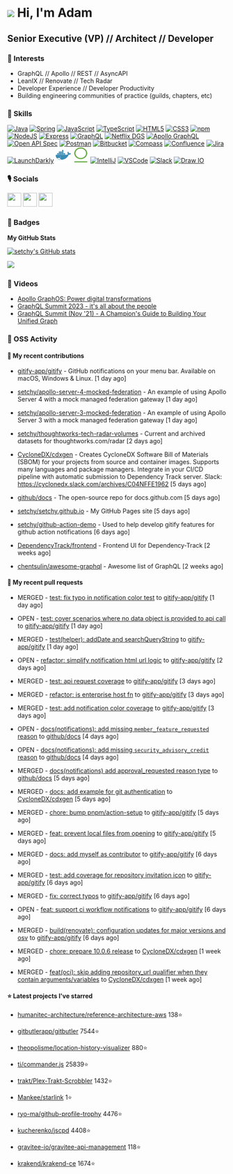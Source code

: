 ![](https://user-images.githubusercontent.com/18350557/176309783-0785949b-9127-417c-8b55-ab5a4333674e.gif) Hi, I'm Adam
============================================================================================================================

Senior Executive (VP) // Architect // Developer
-----------------------------------------------

### 🔭 Interests

- GraphQL // Apollo // REST // AsyncAPI
- LeanIX // Renovate // Tech Radar
- Developer Experience // Developer Productivity
- Building engineering communities of practice (guilds, chapters, etc)

### 💪 Skills

<p align="left">
  <a href="https://www.oracle.com/java/" target="_blank" rel="noreferrer"><img src="https://raw.githubusercontent.com/danielcranney/readme-generator/main/public/icons/skills/java-colored.svg" width="36" height="36" alt="Java" /></a>
  <a href="https://spring.io/" target="_blank" rel="noreferrer"><img src="https://cdn.worldvectorlogo.com/logos/spring-3.svg" width="36" height="36" alt="Spring" /></a> 
  <a href="https://developer.mozilla.org/en-US/docs/Web/JavaScript" target="_blank" rel="noreferrer"><img src="https://raw.githubusercontent.com/danielcranney/readme-generator/main/public/icons/skills/javascript-colored.svg" width="36" height="36" alt="JavaScript" /></a>
  <a href="https://www.typescriptlang.org/" target="_blank" rel="noreferrer"><img src="https://raw.githubusercontent.com/danielcranney/readme-generator/main/public/icons/skills/typescript-colored.svg" width="36" height="36" alt="TypeScript" /></a>
  <a href="https://developer.mozilla.org/en-US/docs/Glossary/HTML5" target="_blank" rel="noreferrer"><img src="https://raw.githubusercontent.com/danielcranney/readme-generator/main/public/icons/skills/html5-colored.svg" width="36" height="36" alt="HTML5" /></a>
  <a href="https://www.w3.org/TR/CSS/#css" target="_blank" rel="noreferrer"><img src="https://raw.githubusercontent.com/danielcranney/readme-generator/main/public/icons/skills/css3-colored.svg" width="36" height="36" alt="CSS3" /></a>
  <a href="https://www.npmjs.com//" target="_blank" rel="noreferrer"><img src="https://cdn.worldvectorlogo.com/logos/npm-square-red-1.svg" width="36" height="36" alt="npm" /></a>
  <a href="https://nodejs.org/en/" target="_blank" rel="noreferrer"><img src="https://raw.githubusercontent.com/danielcranney/readme-generator/main/public/icons/skills/nodejs-colored.svg" width="36" height="36" alt="NodeJS" /></a>
  <a href="https://expressjs.com/" target="_blank" rel="noreferrer"><img src="https://raw.githubusercontent.com/danielcranney/readme-generator/main/public/icons/skills/express-colored.svg" width="36" height="36" alt="Express" /></a>
  <a href="https://graphql.org/" target="_blank" rel="noreferrer"><img src="https://raw.githubusercontent.com/danielcranney/readme-generator/main/public/icons/skills/graphql-colored.svg" width="36" height="36" alt="GraphQL" /></a>
  <a href="https://netflix.github.io/dgs/" target="_blank" rel="noreferrer"><img src="https://raw.githubusercontent.com/Netflix/dgs/main/docs/images/dgs-framework-brand/Icon/dgs-icon--blue.svg" width="36" height="36" alt="Netflix DGS" /></a>
  <a href="https://apollographql.com/" target="_blank" rel="noreferrer"><img src="https://cdn.worldvectorlogo.com/logos/apollo-graphql-compact.svg" width="36" height="36" alt="Apollo GraphQL" /></a>
  <a href="https://swagger.io/specification/" target="_blank" rel="noreferrer"><img src="https://cdn.worldvectorlogo.com/logos/openapi-1.svg" width="36" height="36" alt="Open API Spec" /></a>
  <a href="https://www.postman.com//" target="_blank" rel="noreferrer"><img src="https://cdn.worldvectorlogo.com/logos/postman.svg" width="36" height="36" alt="Postman" /></a>
  <a href="https://www.atlassian.com/software/bitbucket" target="_blank" rel="noreferrer"><img src="https://cdn.worldvectorlogo.com/logos/bitbucket-icon.svg" width="36" height="36" alt="Bitbucket" /></a>
  <a href="https://www.atlassian.com/software/compass" target="_blank" rel="noreferrer"><img src="https://cdn.worldvectorlogo.com/logos/atlassian-compass-1.svg" width="36" height="36" alt="Compass" /></a>
  <a href="https://www.atlassian.com/software/confluence" target="_blank" rel="noreferrer"><img src="https://cdn.worldvectorlogo.com/logos/confluence-1.svg" width="36" height="36" alt="Confluence" /></a>
  <a href="https://www.atlassian.com/software/jira" target="_blank" rel="noreferrer"><img src="https://cdn.worldvectorlogo.com/logos/jira-1.svg" width="36" height="36" alt="Jira" /></a>
  <a href="https://launchdarkly.com/" target="_blank" rel="noreferrer"><img src="https://cdn.worldvectorlogo.com/logos/launchdarkly-2.svg" width="36" height="36" alt="LaunchDarkly" /></a>
  <a href="https://docker.com/" target="_blank" rel="noreferrer"><img src="https://raw.githubusercontent.com/nx211/homer-icons/master/png/docker.png" width="36" height="36" alt="Docker" /></a>
  <a href="https://jfrog.com/artifactory/" target="_blank" rel="noreferrer"><img src="https://raw.githubusercontent.com/nx211/homer-icons/master/png/artifactory.png" width="36" height="36" alt="Artifactory" /></a>
  <a href="https://www.jetbrains.com/idea/" target="_blank" rel="noreferrer"><img src="https://cdn.worldvectorlogo.com/logos/intellij-idea-1.svg" width="36" height="36" alt="IntelliJ" /></a>
  <a href="https://code.visualstudio.com/" target="_blank" rel="noreferrer"><img src="https://cdn.worldvectorlogo.com/logos/visual-studio-code-1.svg" width="36" height="36" alt="VSCode" /></a>
  <a href="https://slack.com/" target="_blank" rel="noreferrer"><img src="https://cdn.worldvectorlogo.com/logos/slack-new-logo.svg" width="36" height="36" alt="Slack" /></a>
  <a href="https://drawio-app.com/" target="_blank" rel="noreferrer"><img src="https://cdn.worldvectorlogo.com/logos/draw-io.svg" width="36" height="36" alt="Draw IO" /></a>
</p>

                      

### 🎙️ Socials
                  
<p align="left">
  <a href="https://www.github.com/setchy" target="_blank" rel="noreferrer"><img src="https://raw.githubusercontent.com/danielcranney/readme-generator/main/public/icons/socials/github.svg" width="32" height="32" /></a>
  <a href="https://www.linkedin.com/in/adamsetch" target="_blank" rel="noreferrer"><img src="https://raw.githubusercontent.com/danielcranney/readme-generator/main/public/icons/socials/linkedin.svg" width="32" height="32" /></a>
  <a href="https://www.twitter.com/setchy87" target="_blank" rel="noreferrer"><img src="https://raw.githubusercontent.com/danielcranney/readme-generator/main/public/icons/socials/twitter.svg" width="32" height="32" /></a>
</p>

### 📛 Badges

<b>My GitHub Stats</b>

<a href="http://www.github.com/setchy"><img src="https://github-readme-stats.vercel.app/api?username=setchy&show_icons=true&hide=&count_private=true&title_color=0891b2&text_color=ffffff&icon_color=0891b2&bg_color=1c1917&hide_border=true&show_icons=true" alt="setchy's GitHub stats" /></a>

<a href="http://www.github.com/setchy"><img src="https://github-readme-streak-stats.herokuapp.com/?user=setchy&stroke=ffffff&background=1c1917&ring=0891b2&fire=0891b2&currStreakNum=ffffff&currStreakLabel=0891b2&sideNums=ffffff&sideLabels=ffffff&dates=ffffff&hide_border=true" /></a>

### 📼 Videos

- [Apollo GraphOS: Power digital transformations](https://www.apollographql.com/enterprise?wvideo=4fu2lsjssc)
- [GraphQL Summit 2023 - it's all about the people](https://www.youtube.com/watch?v=090IWEcHbJc)
- [GraphQL Summit (Nov '21) - A Champion's Guide to Building Your Unified Graph](https://www.apollographql.com/events/roundtable/graphql-summit-november-2021/a-champions-guide-to-building-your-unified-graph)

### 🎯 OSS Activity
#### 🚀 My recent contributions



- [gitify-app/gitify](https://github.com/gitify-app/gitify) - GitHub notifications on your menu bar. Available on macOS, Windows &amp; Linux. [1 day ago]

- [setchy/apollo-server-4-mocked-federation](https://github.com/setchy/apollo-server-4-mocked-federation) - An example of using Apollo Server 4 with a mock managed federation gateway [1 day ago]

- [setchy/apollo-server-3-mocked-federation](https://github.com/setchy/apollo-server-3-mocked-federation) - An example of using Apollo Server 3 with a mock managed federation gateway [1 day ago]

- [setchy/thoughtworks-tech-radar-volumes](https://github.com/setchy/thoughtworks-tech-radar-volumes) - Current and archived datasets for thoughtworks.com/radar  [2 days ago]

- [CycloneDX/cdxgen](https://github.com/CycloneDX/cdxgen) - Creates CycloneDX Software Bill of Materials (SBOM) for your projects from source and container images. Supports many languages and package managers. Integrate in your CI/CD pipeline with automatic submission to Dependency Track server. Slack: https://cyclonedx.slack.com/archives/C04NFFE1962 [5 days ago]

- [github/docs](https://github.com/github/docs) - The open-source repo for docs.github.com [5 days ago]

- [setchy/setchy.github.io](https://github.com/setchy/setchy.github.io) - My GitHub Pages site [5 days ago]

- [setchy/github-action-demo](https://github.com/setchy/github-action-demo) - Used to help develop gitify features for github action notifications [6 days ago]

- [DependencyTrack/frontend](https://github.com/DependencyTrack/frontend) - Frontend UI for Dependency-Track [2 weeks ago]

- [chentsulin/awesome-graphql](https://github.com/chentsulin/awesome-graphql) - Awesome list of GraphQL [2 weeks ago]

#### 🎉 My recent pull requests



- MERGED - [test: fix typo in notification color test](https://github.com/gitify-app/gitify/pull/805) to [gitify-app/gitify](https://github.com/gitify-app/gitify) [1 day ago]

- OPEN - [test: cover scenarios where no data object is provided to api call](https://github.com/gitify-app/gitify/pull/804) to [gitify-app/gitify](https://github.com/gitify-app/gitify) [1 day ago]

- MERGED - [test(helper): addDate and searchQueryString](https://github.com/gitify-app/gitify/pull/803) to [gitify-app/gitify](https://github.com/gitify-app/gitify) [1 day ago]

- OPEN - [refactor: simplify notification html url logic](https://github.com/gitify-app/gitify/pull/793) to [gitify-app/gitify](https://github.com/gitify-app/gitify) [2 days ago]

- MERGED - [test: api request coverage](https://github.com/gitify-app/gitify/pull/792) to [gitify-app/gitify](https://github.com/gitify-app/gitify) [3 days ago]

- MERGED - [refactor: is enterprise host fn](https://github.com/gitify-app/gitify/pull/791) to [gitify-app/gitify](https://github.com/gitify-app/gitify) [3 days ago]

- MERGED - [test: add notification color coverage](https://github.com/gitify-app/gitify/pull/790) to [gitify-app/gitify](https://github.com/gitify-app/gitify) [3 days ago]

- OPEN - [docs(notifications): add missing `member_feature_requested` reason](https://github.com/github/docs/pull/31698) to [github/docs](https://github.com/github/docs) [4 days ago]

- OPEN - [docs(notifications): add missing `security_advisory_credit` reason](https://github.com/github/docs/pull/31695) to [github/docs](https://github.com/github/docs) [4 days ago]

- MERGED - [docs(notifications) add approval_requested reason type](https://github.com/github/docs/pull/31681) to [github/docs](https://github.com/github/docs) [5 days ago]

- MERGED - [docs: add example for git authentication](https://github.com/CycloneDX/cdxgen/pull/893) to [CycloneDX/cdxgen](https://github.com/CycloneDX/cdxgen) [5 days ago]

- MERGED - [chore: bump pnpm/action-setup](https://github.com/gitify-app/gitify/pull/779) to [gitify-app/gitify](https://github.com/gitify-app/gitify) [5 days ago]

- MERGED - [feat: prevent local files from opening](https://github.com/gitify-app/gitify/pull/777) to [gitify-app/gitify](https://github.com/gitify-app/gitify) [5 days ago]

- MERGED - [docs: add myself as contributor](https://github.com/gitify-app/gitify/pull/775) to [gitify-app/gitify](https://github.com/gitify-app/gitify) [6 days ago]

- MERGED - [test: add coverage for repository invitation icon](https://github.com/gitify-app/gitify/pull/769) to [gitify-app/gitify](https://github.com/gitify-app/gitify) [6 days ago]

- MERGED - [fix: correct typos](https://github.com/gitify-app/gitify/pull/768) to [gitify-app/gitify](https://github.com/gitify-app/gitify) [6 days ago]

- OPEN - [feat: support ci workflow notifications](https://github.com/gitify-app/gitify/pull/766) to [gitify-app/gitify](https://github.com/gitify-app/gitify) [6 days ago]

- MERGED - [build(renovate): configuration updates for major versions and osv](https://github.com/gitify-app/gitify/pull/752) to [gitify-app/gitify](https://github.com/gitify-app/gitify) [6 days ago]

- MERGED - [chore: prepare 10.0.6 release](https://github.com/CycloneDX/cdxgen/pull/880) to [CycloneDX/cdxgen](https://github.com/CycloneDX/cdxgen) [1 week ago]

- MERGED - [feat(oci): skip adding repository_url qualifier when they contain arguments/variables](https://github.com/CycloneDX/cdxgen/pull/879) to [CycloneDX/cdxgen](https://github.com/CycloneDX/cdxgen) [1 week ago]

#### ⭐ Latest projects I've starred



- [humanitec-architecture/reference-architecture-aws](https://github.com/humanitec-architecture/reference-architecture-aws) 138⭐

- [gitbutlerapp/gitbutler](https://github.com/gitbutlerapp/gitbutler) 7544⭐

- [theopolisme/location-history-visualizer](https://github.com/theopolisme/location-history-visualizer) 880⭐

- [tj/commander.js](https://github.com/tj/commander.js) 25839⭐

- [trakt/Plex-Trakt-Scrobbler](https://github.com/trakt/Plex-Trakt-Scrobbler) 1432⭐

- [Mankee/starlink](https://github.com/Mankee/starlink) 1⭐

- [ryo-ma/github-profile-trophy](https://github.com/ryo-ma/github-profile-trophy) 4476⭐

- [kucherenko/jscpd](https://github.com/kucherenko/jscpd) 4408⭐

- [gravitee-io/gravitee-api-management](https://github.com/gravitee-io/gravitee-api-management) 118⭐

- [krakend/krakend-ce](https://github.com/krakend/krakend-ce) 1674⭐



